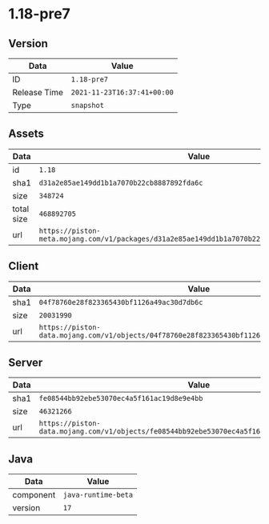 # 1.18-pre7

## Version

|**Data**        | **Value**                 |
|----------------|-------------------------|
| ID   | ```1.18-pre7```   |
| Release Time   | ```2021-11-23T16:37:41+00:00```   |
| Type   | ```snapshot```   |

## Assets

|**Data**        | **Value**                 |
|----------------|-------------------------|
| id   | ```1.18```   |
| sha1   | ```d31a2e85ae149dd1b1a7070b22cb8887892fda6c```   |
| size   | ```348724```   |
| total size  | ```468892705```  |
| url       | ```https://piston-meta.mojang.com/v1/packages/d31a2e85ae149dd1b1a7070b22cb8887892fda6c/1.18.json``` |

## Client

|**Data**        | **Value**                 |
|----------------|-------------------------|
| sha1   | ```04f78760e28f823365430bf1126a49ac30d7db6c```   |
| size   | ```20031990```   |
| url       | ```https://piston-data.mojang.com/v1/objects/04f78760e28f823365430bf1126a49ac30d7db6c/client.jar``` |

## Server

|**Data**        | **Value**                 |
|----------------|-------------------------|
| sha1   | ```fe08544bb92ebe53070ec4a5f161ac19d8e9e4bb```   |
| size   | ```46321266```   |
| url       | ```https://piston-data.mojang.com/v1/objects/fe08544bb92ebe53070ec4a5f161ac19d8e9e4bb/server.jar``` |

## Java

|**Data**        | **Value**                 |
|----------------|-------------------------|
| component   | ```java-runtime-beta```   |
| version   | ```17```   |